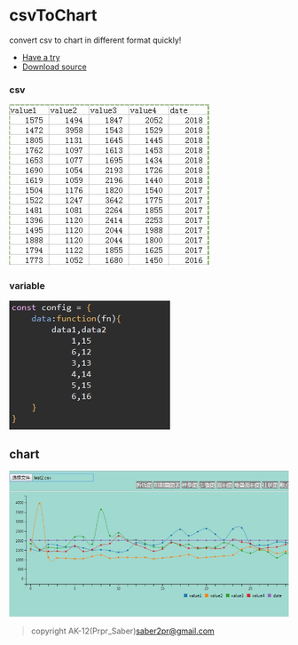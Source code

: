 # csvToChart
convert csv to chart in different format quickly!
* [Have a try](https://saber2pr.github.io/csvToChart/)
* [Download source](https://github.com/Saber2pr/csvToChart/archive/webpack-format.zip)
### csv
![loadingImage...](https://github.com/Saber2pr/MyWeb/blob/master/resource/csvToChart.jpg)
### variable
![loadingImage...](https://github.com/Saber2pr/MyWeb/blob/master/resource/csvToChartConfig.jpg)
## chart
![loadingImage...](https://github.com/Saber2pr/MyWeb/blob/master/resource/csvToChartView.jpg)
> copyright AK-12(Prpr_Saber)saber2pr@gmail.com
